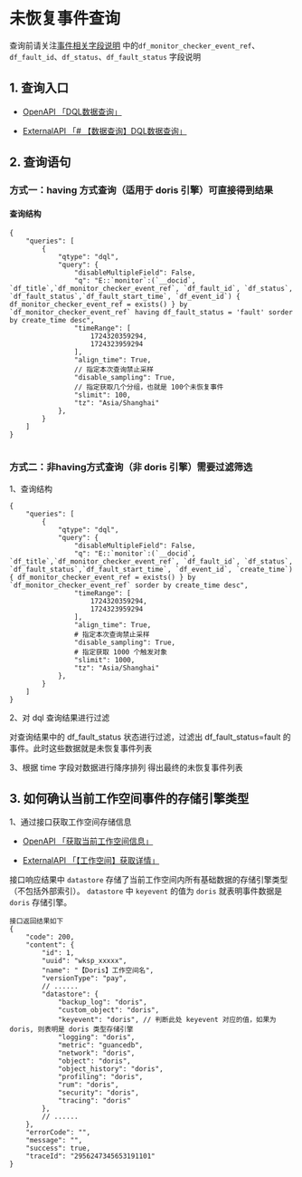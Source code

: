 


# 未恢复事件查询

查询前请关注[事件相关字段说明](../../events/#fields) 中的`df_monitor_checker_event_ref`、`df_fault_id`、`df_status`、`df_fault_status` 字段说明

## 1. 查询入口

- [ OpenAPI  「DQL数据查询」](../../open-api/query-data/query-data-v1/)

- [ExternalAPI 「# 【数据查询】DQL数据查询」](../../external-api/query-data/query-data/)



## 2. 查询语句

### 方式一：having 方式查询（适用于 doris 引擎）可直接得到结果

#### 查询结构

```
{
    "queries": [
        {
            "qtype": "dql",
            "query": {
                "disableMultipleField": False,
                "q": "E::`monitor`:(`__docid`, `df_title`,`df_monitor_checker_event_ref`, `df_fault_id`, `df_status`, `df_fault_status`,`df_fault_start_time`, `df_event_id`) { df_monitor_checker_event_ref = exists() } by `df_monitor_checker_event_ref` having df_fault_status = 'fault' sorder by create_time desc",
                "timeRange": [
                    1724320359294,
                    1724323959294
                ],
                "align_time": True,
                // 指定本次查询禁止采样
                "disable_sampling": True,
                // 指定获取几个分组，也就是 100个未恢复事件
                "slimit": 100,
                "tz": "Asia/Shanghai"
            },
        }
    ]
}


```

### 方式二：非having方式查询（非 doris 引擎）需要过滤筛选

1、查询结构

```
{
    "queries": [
        {
            "qtype": "dql",
            "query": {
                "disableMultipleField": False,
                "q": "E::`monitor`:(`__docid`, `df_title`,`df_monitor_checker_event_ref`, `df_fault_id`, `df_status`, `df_fault_status`,`df_fault_start_time`, `df_event_id`, `create_time`) { df_monitor_checker_event_ref = exists() } by `df_monitor_checker_event_ref` sorder by create_time desc",
                "timeRange": [
                    1724320359294,
                    1724323959294
                ],
                "align_time": True,
                # 指定本次查询禁止采样
                "disable_sampling": True,
                # 指定获取 1000 个触发对象
                "slimit": 1000,
                "tz": "Asia/Shanghai"
            },
        }
    ]
}
```


2、对 dql 查询结果进行过滤

对查询结果中的 df_fault_status 状态进行过滤，过滤出 df_fault_status=fault 的事件。此时这些数据就是未恢复事件列表

3、根据 time 字段对数据进行降序排列 得出最终的未恢复事件列表


## 3. 如何确认当前工作空间事件的存储引擎类型

1、通过接口获取工作空间存储信息

- [OpenAPI  「获取当前工作空间信息」](../../open-api/workspace/current/)

- [ExternalAPI 「【工作空间】获取详情」](../../external-api/workspace/get/)

接口响应结果中 `datastore` 存储了当前工作空间内所有基础数据的存储引擎类型（不包括外部索引）。 `datastore` 中 `keyevent` 的值为 `doris` 就表明事件数据是 `doris` 存储引擎。

```
接口返回结果如下
{
    "code": 200,
    "content": {
        "id": 1,
        "uuid": "wksp_xxxxx",
        "name": "【Doris】工作空间名",
        "versionType": "pay",
        // ......
        "datastore": {
            "backup_log": "doris",
            "custom_object": "doris",
            "keyevent": "doris", // 判断此处 keyevent 对应的值，如果为 doris, 则表明是 doris 类型存储引擎
            "logging": "doris",
            "metric": "guancedb",
            "network": "doris",
            "object": "doris",
            "object_history": "doris",
            "profiling": "doris",
            "rum": "doris",
            "security": "doris",
            "tracing": "doris"
        },
        // ......
    },
    "errorCode": "",
    "message": "",
    "success": true,
    "traceId": "2956247345653191101"
}

```
